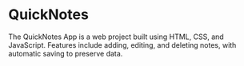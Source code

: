 # QuickNotes
The QuickNotes App is a web project built using HTML, CSS, and JavaScript. Features include adding, editing, and deleting notes, with automatic saving to preserve data.
